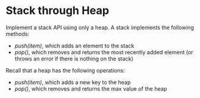 # Stack through Heap

Implement a stack API using only a heap. A stack implements the following methods:

- _push(item)_, which adds an element to the stack
- _pop()_, which removes and returns the most recently added element (or throws an error if there is nothing on the stack)

Recall that a heap has the following operations:

- _push(item)_, which adds a new key to the heap
- _pop()_, which removes and returns the max value of the heap